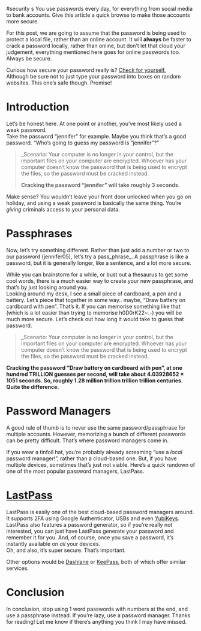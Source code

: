 #security 
s
You use passwords every day, for everything from social media to bank accounts. Give this article a quick browse to make those accounts more secure.

For this post, we are going to assume that the password is being used to protect a local file, rather than an online account. It will **always** be faster to crack a password locally, rather than online, but don’t let that cloud your judgement, everything mentioned here goes for online passwords too. Always be secure.

Curious how secure your password really is? [Check for yourself.](https://howsecureismypassword.net/)  
Although be sure not to just type your password into boxes on random websites. This one’s safe though. Promise!

# Introduction

Let’s be honest here. At one point or another, you’ve most likely used a weak password.  
Take the password “jennifer” for example. Maybe you think that’s a good password. “Who’s going to guess my password is “jennifer”?”

> _Scenario: Your computer is no longer in your control, but the important files on your computer are encrypted. Whoever has your computer doesn’t know the password that is being used to encrypt the files, so the password must be cracked instead.  
> 
> **Cracking the password “jennifer” will take roughly 3 seconds.**

Make sense? You wouldn’t leave your front door unlocked when you go on holiday, and using a weak password is basically the same thing. You’re _giving_ criminals access to your personal data.

# Passphrases

Now, let’s try something different. Rather than just add a number or two to our password (jennifer05), let’s try a pass_phrase_. A passphrase is like a password, but it is generally longer, like a sentence, and a lot more secure.

While you can brainstorm for a while, or bust out a thesaurus to get some cool words, there is a much easier way to create your new passphrase, and that’s by just looking around you.  
Looking around my desk, I see a small piece of cardboard, a pen and a battery. Let’s piece that together in some way.. maybe, “Draw battery on cardboard with pen”. That’s it. If you can memorise something like that (which is a lot easier than trying to memorise h0D0rK22~.-) you will be much more secure. Let’s check out how long it would take to guess that password.

> _Scenario: Your computer is no longer in your control, but the important files on your computer are encrypted. Whoever has your computer doesn’t know the password that is being used to encrypt the files, so the password must be cracked instead.  
> 
**Cracking the password “Draw battery on cardboard with pen”, at one hundred TRILLION guesses per second, will take about 4.03928652 × 1051 seconds. So, roughly 1.28 million trillion trillion trillion centuries. Quite the difference.**

# Password Managers

A good rule of thumb is to never use the same password/passphrase for multiple accounts. However, memorizing a bunch of different passwords can be pretty difficult. That’s where password managers come in.

If you wear a tinfoil hat, you’re probably already screaming “use a _local_ password manager!”, rather than a cloud-based one. But, if you have multiple devices, sometimes that’s just not viable. Here’s a quick rundown of one of the most popular password managers, LastPass.

# [LastPass](https://www.lastpass.com/)

LastPass is easily one of the best cloud-based password managers around. It supports 2FA using Google Authenticator, USBs and even [YubiKeys](https://www.yubico.com/). LastPass also features a password generator, so if you’re really not interested, you can just have LastPass generate your password and remember it for you. And, of course, once you save a password, it’s instantly available on _all_ your devices.  
Oh, and also, it’s super secure. That’s important.

Other options would be [Dashlane](https://www.dashlane.com/) or [KeePass](http://keepass.info/), both of which offer similar services.

# Conclusion

In conclusion, stop using 1 word passwords with numbers at the end, and use a passphrase instead. If you’re lazy, use a password manager. Thanks for reading! Let me know if there’s anything you think I may have missed.